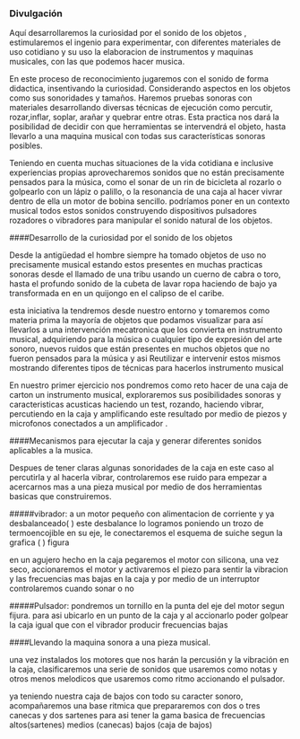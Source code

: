 ### Divulgación


Aquí desarrollaremos la curiosidad por el sonido de los objetos , estimularemos el ingenio para experimentar, con diferentes materiales de uso cotidiano y su uso la elaboracion de instrumentos y maquinas musicales, con las que podemos hacer musica.


En este proceso de reconocimiento jugaremos con el sonido de forma didactica, insentivando  la curiosidad. Considerando aspectos en los objetos como sus sonoridades y tamaños. Haremos pruebas sonoras con materiales desarrollando diversas técnicas de ejecución como percutir, rozar,inflar, soplar, arañar y quebrar entre otras. Esta practica nos dará la posibilidad de decidir con que herramientas se intervendrá el objeto, hasta llevarlo a una maquina musical con todas sus características sonoras posibles.

Teniendo en cuenta muchas situaciones de la vida cotidiana e inclusive experiencias propias aprovecharemos sonidos que no están precisamente pensados para la música, como el sonar de un rin de bicicleta al rozarlo o golpearlo con un lápiz o palillo, o la resonancia de una caja al hacer vivrar dentro de ella  un motor de bobina sencillo. podríamos poner en un contexto musical todos estos sonidos construyendo dispositivos pulsadores  rozadores o vibradores para manipular el sonido natural de los objetos.


####Desarrollo de la curiosidad por el sonido de los objetos

Desde la antigüedad el hombre siempre ha tomado objetos de uso no precisamente musical estando estos presentes en muchas practicas sonoras desde el llamado de una tribu usando un cuerno de cabra o toro, hasta el profundo sonido de la cubeta de lavar ropa haciendo de bajo ya transformada en en un quijongo en el calipso de el caribe.

esta iniciativa la tendremos desde nuestro entorno y tomaremos como materia prima la mayoría de objetos que podamos visualizar para así llevarlos a una intervención mecatronica que los convierta en instrumento musical, adquiriendo  para la música o cualquier tipo de expresión del arte sonoro, nuevos ruidos que están presentes en muchos objetos que no fueron pensados para la música y asi Reutilizar e intervenir estos mismos mostrando diferentes tipos de técnicas para hacerlos instrumento musical

En nuestro primer ejercicio nos pondremos como reto hacer de una caja de carton un instrumento musical, exploraremos sus posibilidades sonoras y caracteristicas acusticas  haciendo un test, rozando, haciendo vibrar,   percutiendo en la caja y amplificando este resultado por medio de piezos y microfonos conectados a un amplificador .

####Mecanismos para ejecutar la caja y generar diferentes sonidos aplicables a la musica.

Despues de tener claras algunas sonoridades de la caja en este caso al percutirla y al hacerla vibrar, controlaremos ese ruido para empezar a acercarnos mas a una pieza musical por medio de dos herramientas basicas que construiremos.

#####vibrador: a un  motor pequeño con alimentacion de corriente y ya desbalanceado(   ) este desbalance lo logramos poniendo un trozo de termoencojible en su eje, le conectaremos el esquema de suiche segun la grafica (  )  figura  
 
en un agujero hecho en la caja pegaremos el motor con silicona, una vez seco, accionaremos el motor y activaremos el piezo para sentir la vibracion y las frecuencias mas bajas en la caja y por medio de un interruptor controlaremos cuando sonar o no

#####Pulsador: pondremos un tornillo en la punta del eje del motor segun fijura.
para asi ubicarlo en un punto de la caja y al accionarlo poder golpear la caja igual que con el vibrador producir frecuencias bajas 

####Llevando la maquina sonora a una pieza musical.

una vez instalados los  motores que nos harán la percusión  y la vibración en la caja, clasificaremos una serie de sonidos  que usaremos como  notas y otros menos melodicos que usaremos como ritmo accionando el pulsador. 

ya teniendo nuestra caja de bajos con todo su caracter sonoro, acompañaremos una base ritmica que prepararemos con  dos o tres canecas y dos sartenes para asi tener la gama basica de frecuencias altos(sartenes) medios (canecas) bajos (caja de bajos)


 



























